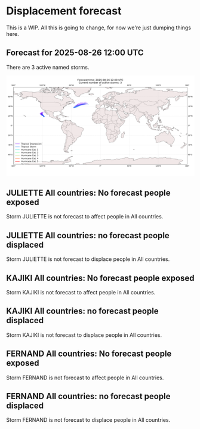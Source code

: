 # Displacement forecast

This is a WIP. All this is going to change, for now we're just dumping things here.

## Forecast for 2025-08-26 12:00 UTC

There are 3 active named storms.

![Active storm ensemble tracks](ECMWF_TC_tracks_20250826120000.png)


## JULIETTE All countries: No forecast people exposed

Storm JULIETTE is not forecast to affect people in All countries.


## JULIETTE All countries: no forecast people displaced

Storm JULIETTE is not forecast to displace people in All countries.


## KAJIKI All countries: No forecast people exposed

Storm KAJIKI is not forecast to affect people in All countries.


## KAJIKI All countries: no forecast people displaced

Storm KAJIKI is not forecast to displace people in All countries.


## FERNAND All countries: No forecast people exposed

Storm FERNAND is not forecast to affect people in All countries.


## FERNAND All countries: no forecast people displaced

Storm FERNAND is not forecast to displace people in All countries.


